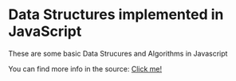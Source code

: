 # Data Structures implemented in JavaScript

These are some basic Data Strucures and Algorithms in Javascript

You can find more info in the source: [Click me!](https://www.youtube.com/watch?v=t2CEgPsws3U&t=3792s) 

